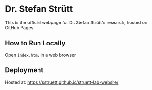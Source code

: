 # Dr. Stefan Strütt

This is the official webpage for Dr. Stefan Strütt's research, hosted on GitHub Pages.

## How to Run Locally
Open `index.html` in a web browser.

## Deployment
Hosted at: https://sstruett.github.io/struett-lab-website/
